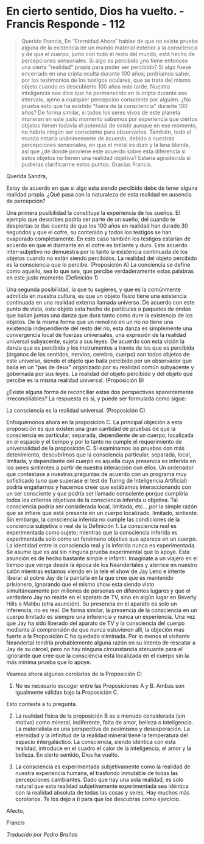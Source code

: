 # En cierto sentido, Dios ha vuelto. - Francis Responde - 112

>Querido Francis, En “Eternidad Ahora” hablas de que no existe prueba alguna de la existencia de un mundo material exterior a la consciencia y de que el cuerpo, junto con todo el resto del mundo, está hecho de percepciones sensoriales. Si algo es percibido ¿no tiene entonces una cierta "realidad" propia para poder ser percibido? Si algo fuese encerrado en una cripta oculta durante 100 años; podríamos saber, por los testimonios de los testigos oculares, que se trata del mismo objeto cuando es descubierto 100 años más tarde. Nuestra inteligencia nos dice que ha permanecido en la cripta durante ese intervalo, ajeno a cualquier percepción consciente por alguien. ¿No prueba esto que ha existido "fuera de la consciencia" durante 100 años? De forma similar, si todos los seres vivos de este planeta murieran en este justo momento sabemos por experiencia que ciertos objetos tienen todavía el potencial de existir aunque en ese momento, no habría ningún ser consciente para observarlos. También, todo el mundo estaría unánimemente de acuerdo, debido a nuestras percepciones sensoriales, en que el metal es duro y la lana blanda, así que ¿de donde proviene este acuerdo sobre esta diferencia si estos objetos no tienen una realidad objetiva? Estaría agradecida si pudieras clarificarme estos puntos. Gracias Francis.

Querida Sandra,

Estoy de acuerdo en que si algo esta siendo percibido debe de tener alguna realidad propia. ¿Qué pasa con la naturaleza de esta realidad en ausencia de percepción?

Una primera posibilidad la constituye la experiencia de los sueños. El ejemplo que describes podría ser parte de un sueño, del cuando te despiertas te das cuente de que los 100 años en realidad han durado 30 segundos y que el cofre, su contenido y todos los testigos se han evaporado completamente. En este caso también los testigos estarían de acuerdo en que el diamante en el cofre es brillante y duro. Este acuerdo inter-subjetivo no demuestra por lo tanto la existencia continuada de los objetos cuando no están siendo percibidos. La realidad del objeto percibido es la consciencia que lo percibe. (Proposición A) La conciencia se define como aquello, sea lo que sea, que percibe verdaderamente estas palabras en este justo momento (Definición 1)

Una segunda posibilidad, la que tu sugieres, y que es la comúnmente admitida en nuestra cultura, es que un objeto físico tiene una existencia continuada en una realidad externa llamada universo. De acuerdo con este punto de vista, este objeto esta hecho de partículas o paquetes de ondas que bailan juntas una danza que dura tanto como dure la existencia de los objetos. De la misma forma que un remolino en un río no tiene una existencia independiente del resto del río, esta danza es simplemente una convergencia local de fuerzas universales, una expresión de la realidad universal subyacente, sujeta a sus leyes. De acuerdo con esta visión la danza que es percibida y los instrumentos a través de los que es percibida (órganos de los sentidos, nervios, cerebro, cuerpo) son todos objetos de este universo, siendo el objeto que baila percibido por un observador que baila en un "pas de deux" organizado por su realidad común subyacente y gobernada por sus leyes. La realidad del objeto percibido y del objeto que percibe es la misma realidad universal. (Proposición B)

¿Existe alguna forma de reconciliar estas dos perspectivas aparentemente irreconciliables? La respuesta es si, y puede ser formulada como sigue:

La consciencia es la realidad universal. (Proposición C)

Enfoquémonos ahora en la proposición C. La principal objeción a esta proposición es que existen una gran cantidad de pruebas de que la consciencia es particular, separada, dependiente de un cuerpo, localizada en el espacio y el tiempo y por lo tanto no cumple el requerimiento de universalidad de la proposición C. Si examinamos las pruebas con más detenimiento, descubrimos que la consciencia particular, separada, local, limitada, y dependiente del cuerpo es aquella cuya presencia es inferida en los seres sintientes a partir de nuestra interacción con ellos. Un ordenador que contestase a nuestras preguntas de acuerdo con un programa muy sofisticado (uno que superase el test de Turing de Inteligencia Artificial) podría engañarnos y hacernos creer que estábamos interaccionando con un ser consciente y que podría ser llamado consciente porque cumpliría todos los criterios objetivos de la consciencia inferida u objetiva. Tal consciencia podría ser considerada local, limitada, etc.…por la simple razón que se infiere que está presente en un cuerpo localizado, limitado, sintiente. Sin embargo, la consciencia inferida no cumple las condiciones de la conciencia subjetiva o real de la Definición 1. La consciencia real es experimentada como sujeto; mientras que la consciencia inferida es experimentada solo como un fenómeno objetivo que aparece en un cuerpo. La identidad entre la consciencia real y la inferida nunca es experimentada. Se asume que es así sin ninguna prueba experimental que lo apoye. Esta asunción es de hecho bastante simple e infantil. Imagínate a un viajero en el tiempo que venga desde la época de los Neandertales y aterrice en nuestro salón mientras estamos viendo en la tele el show de Jay Leno e intente liberar al pobre Jay de la pantalla en la que cree que es mantenido prisionero, ignorando que el mismo show esta siendo visto simultáneamente por millones de personas en diferentes lugares y que el verdadero Jay no reside en el aparato de TV, sino en algún lugar en Beverly Hills o Malibu (otra asunción). Su presencia en el aparato es solo un inferencia, no es real. De forma similar, la presencia de la consciencia en un cuerpo limitado es siempre una inferencia y nunca un experiencia. Una vez que Jay ha sido liberado del aparato de TV y la consciencia del cuerpo mediante al comprensión de que nunca estuvieron allí, la objeción mas fuerte a la Proposición C ha quedado eliminada. Por lo menos el visitante Neandertal tendría probablemente alguna razón en su intento de rescatar a Jay de su cárcel, pero no hay ninguna circunstancia atenuante para el ignorante que cree que la consciencia está localizada en el cuerpo sin la más mínima prueba que lo apoye.

Veamos ahora algunos corolarios de la Proposición C:

1. No es necesario escoger entre las Proposiciones A y B. Ambas son igualmente válidas bajo la Proposición C.

Esto contesta a tu pregunta.

2. La realidad física de la proposición B es a menudo considerada (sin motivo) como mineral, indiferente, falta de amor, belleza o inteligencia. La materialista es una perspectiva de pesimismo y desesperación. La eternidad y la infinitud de la realidad mineral tiene la temperatura del espacio intergaláctico. La consciencia, siendo idéntica con esta realidad, introduce en el cuadro el calor de la inteligencia, el amor y la belleza. En cierto sentido, Dios ha vuelto.

3. La consciencia es experimentada subjetivamente como la realidad de nuestra experiencia humana, el trasfondo inmutable de todas las percepciones cambiantes. Dado que hay una sola realidad, es solo natural que esta realidad subjetivamente experimentada sea idéntica con la realidad absoluta de todas las cosas y seres, Hay muchos más corolarios. Te los dejo a ti para que los descubras como ejercicio.

Afecto,

Francis

_Traducido por Pedro Brañas_